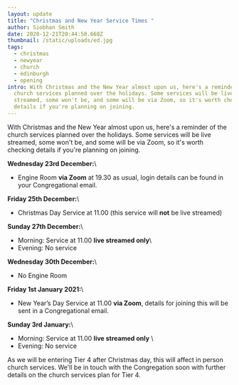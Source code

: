```yaml
---
layout: update
title: "Christmas and New Year Service Times "
author: Siobhan Smith
date: 2020-12-21T20:44:58.668Z
thumbnail: /static/uploads/ed.jpg
tags:
  - christmas
  - newyear
  - church
  - edinburgh
  - opening
intro: With Christmas and the New Year almost upon us, here's a reminder of the
  church services planned over the holidays. Some services will be live
  streamed, some won't be, and some will be via Zoom, so it's worth checking
  details if you're planning on joining.
---
```

With Christmas and the New Year almost upon us, here's a reminder of the church services planned over the holidays. Some services will be live streamed, some won't be, and some will be via Zoom, so it's worth checking details if you're planning on joining. 



**Wednesday 23rd December:**\
- Engine Room **via Zoom** at 19.30 as usual, login details can be found in your Congregational email. 

**Friday 25th December:**\
- Christmas Day Service at 11.00 (this service will **not** be live streamed)

**Sunday 27th December:**\
- Morning: Service at 11.00 **live streamed only**\
- Evening: No service

**Wednesday 30th December:**\
- No Engine Room

**Friday 1st January 2021:**\
- New Year’s Day Service at 11.00 **via Zoom**, details for joining this will be sent in a Congregational email. 

**Sunday 3rd January:**\
- Morning: Service at 11.00 **live streamed only** \
- Evening: No service



As we will be entering Tier 4 after Christmas day, this will affect in person church services. We'll be in touch with the Congregation soon with further details on the church services plan for Tier 4.